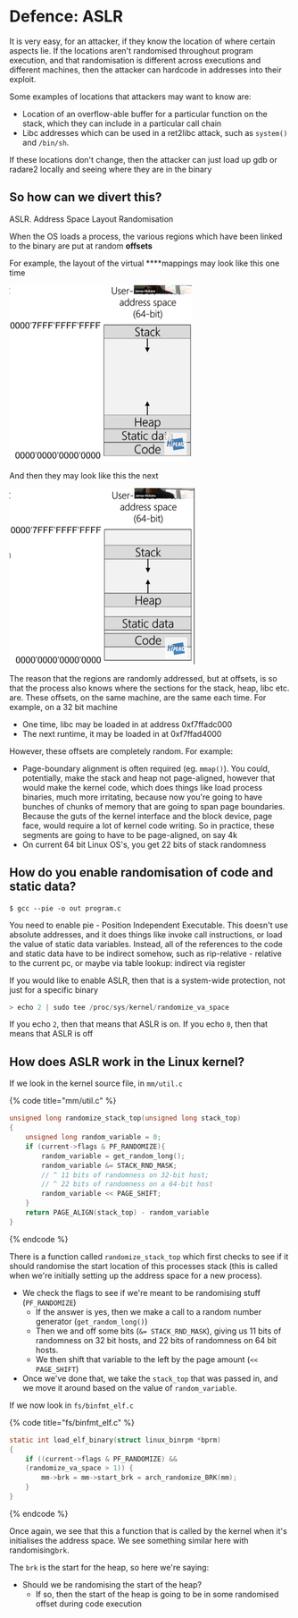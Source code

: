 # Defence: ASLR

It is very easy, for an attacker, if they know the location of where certain aspects lie. If the locations aren't randomised throughout program execution, and that randomisation is different across executions and different machines, then the attacker can hardcode in addresses into their exploit.

Some examples of locations that attackers may want to know are:

* Location of an overflow-able buffer for a particular function on the stack, which they can include in a particular call chain
* Libc addresses which can be used in a ret2libc attack, such as `system()` and `/bin/sh`. 

If these locations don't change, then the attacker can just load up gdb or radare2 locally and seeing where they are in the binary

## So how can we divert this?

ASLR. Address Space Layout Randomisation

When the OS loads a process, the various regions which have been linked to the binary are put at random **offsets**

For example, the layout of the virtual ****mappings may look like this one time

![](../../../.gitbook/assets/aslr_1.png)

And then they may look like this the next

![](../../../.gitbook/assets/aslr_2.png)

The reason that the regions are randomly addressed, but at offsets, is so that the process also knows where the sections for the stack, heap, libc etc. are. These offsets, on the same machine, are the same each time. For example, on a 32 bit machine

* One time, libc may be loaded in at address 0xf7ffadc000
* The next runtime, it may be loaded in at 0xf7ffad4000

However, these offsets are completely random. For example:

* Page-boundary alignment is often required \(eg. `mmap()`\). You could, potentially, make the stack and heap not page-aligned, however that would make the kernel code, which does things like load process binaries, much more irritating, because now you're going to have bunches of chunks of memory that are going to span page boundaries. Because the guts of the kernel interface and the block device, page face, would require a lot of kernel code writing. So in practice, these segments are going to have to be page-aligned, on say 4k
* On current 64 bit Linux OS's, you get 22 bits of stack randomness

## How do you enable randomisation of code and static data?

```text
$ gcc --pie -o out program.c
```

You need to enable pie - Position Independent Executable. This doesn't use absolute addresses, and it does things like invoke call instructions, or load the value of static data variables. Instead, all of the references to the code and static data have to be indirect somehow, such as rip-relative - relative to the current pc, or maybe via table lookup: indirect via register

If you would like to enable ASLR, then that is a system-wide protection, not just for a specific binary

```c
> echo 2 | sudo tee /proc/sys/kernel/randomize_va_space
```

If you echo `2`, then that means that ASLR is on. If you echo `0`, then that means that ASLR is off

## How does ASLR work in the Linux kernel?

If we look in the kernel source file, in `mm/util.c`

{% code title="mm/util.c" %}
```c
unsigned long randomize_stack_top(unsigned long stack_top)
{
    unsigned long random_variable = 0;
    if (current->flags & PF_RANDOMIZE){
        random_variable = get_random_long();
        random_variable &= STACK_RND_MASK; 
        // ^ 11 bits of randomness on 32-bit host; 
        // ^ 22 bits of randomness on a 64-bit host
        random_variable << PAGE_SHIFT;
    }
    return PAGE_ALIGN(stack_top) - random_variable
}
```
{% endcode %}

There is a function called `randomize_stack_top` which first checks to see if it should randomise the start location of this processes stack \(this is called when we're initially setting up the address space for a new process\). 

* We check the flags to see if we're meant to be randomising stuff \(`PF_RANDOMIZE`\)
  * If the answer is yes, then we make a call to a random number generator \(`get_random_long()`\)
  * Then we and off some bits \(`&= STACK_RND_MASK`\), giving us 11 bits of randomness on 32 bit hosts, and 22 bits of randomness on 64 bit hosts.
  * We then shift that variable to the left by the page amount \(`<< PAGE_SHIFT`\)
* Once we've done that, we take the `stack_top` that was passed in, and we move it around based on the value of `random_variable`.

If we now look in `fs/binfmt_elf.c`

{% code title="fs/binfmt\_elf.c" %}
```c
static int load_elf_binary(struct linux_binrpm *bprm)
{
    if ((current->flags & PF_RANDOMIZE) && 
    (randomize_va_space > 1)) {
        mm->brk = mm->start_brk = arch_randomize_BRK(mm);
    }
}
```
{% endcode %}

Once again, we see that this a function that is called by the kernel when it's initialises the address space. We see something similar here with randomising`brk`.

The `brk` is the start for the heap, so here we're saying:

* Should we be randomising the start of the heap?
  * If so, then the start of the heap is going to be in some randomised offset during code execution

